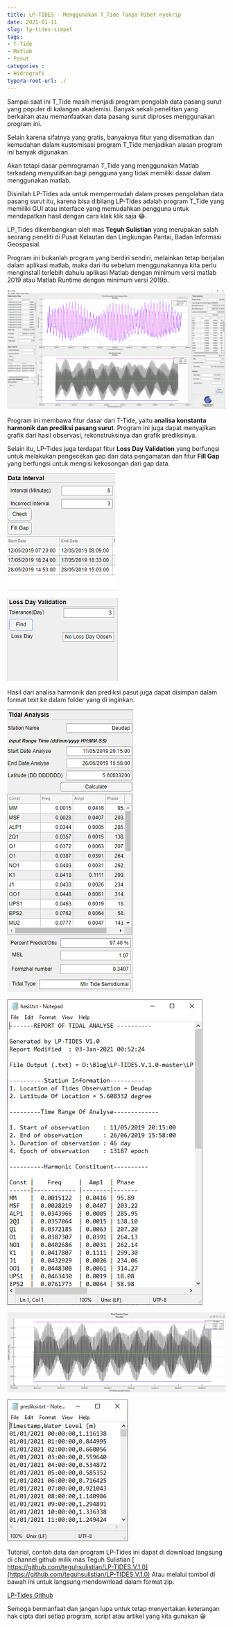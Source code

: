 ```yaml
---
title: LP-TIDES - Menggunakan T_Tide Tanpa Ribet nyekrip
date: 2021-01-11
slug: lp-tides-simpel
tags: 
- T-Tide
- Matlab
- Pasut
categories : 
- Hidrografi
typora-root-url: ./
---
```


Sampai saat ini T_Tide masih menjadi program pengolah data pasang  surut yang populer di kalangan akademisi. Banyak sekali penelitian yang  berkaitan atau memanfaatkan data pasang surut diproses menggunakan  program ini. 

Selain karena sifatnya yang gratis, banyaknya fitur yang disematkan  dan kemudahan dalam kustomisasi program T_Tide menjadikan alasan program ini banyak digunakan. 

Akan tetapi dasar pemrograman T_Tide yang menggunakan Matlab  terkadang menyulitkan bagi pengguna yang tidak memiliki dasar dalam  menggunakan matlab.

Disinilah LP-Tides ada untuk mempermudah dalam proses pengolahan data pasang surut itu, karena bisa dibilang LP-TIdes adalah program T_Tide  yang memiliki GUI atau interface yang memudahkan pengguna untuk  mendapatkan hasil dengan cara klak klik saja 😂.

LP_Tides dikembangkan oleh mas **Teguh Sulistian** yang merupakan salah seorang peneliti di Pusat Kelautan dan Lingkungan Pantai, Badan Informasi Geospasial.

Program ini bukanlah program yang berdiri sendiri, melainkan tetap  berjalan dalam aplikasi matlab, maka dari itu sebelum menggunakannya  kita perlu menginstall terlebih dahulu aplikasi Matlab dengan minimum  versi matlab 2019 atau Matlab Runtime dengan minimum versi 2019b.

![img](./1.jpg "Contoh tampilan program LP-Tides")

Program ini membawa fitur dasar dari T-Tide, yaitu **analisa konstanta harmonik dan prediksi pasang surut**. Program ini juga dapat menyajikan grafik dari hasil observasi, rekonstruksinya dan grafik prediksinya.

Selain itu, LP-Tides juga terdapat fitur **Loss Day Validation** yang berfungsi untuk melakukan pengecekan gap dari data pengamatan dan fitur **Fill Gap** yang berfungsi untuk mengisi kekosongan dari gap data.

![img](./2.jpg "Fitur Fill Gap")

![img](./3.jpg "Fitur Loss Day Validation")

Hasil dari analisa harmonik dan prediksi pasut juga dapat disimpan dalam format text ke dalam folder yang di inginkan.

![img](./4.jpg "Hasil analisa dalam tampilan LP-Tides")

![img](./5.jpg "Eksport hasil analisa dalam format text")

![img](./6.jpg "Contoh grafik prediksi")

![img](./7.jpg "Eksport hasil prediksi dalam format text")

Tutorial, contoh data dan program LP-Tides ini dapat di download langsung di channel github milik mas Teguh Sulistian
[ https://github.com/teguhsulistian/LP-TIDES.V.1.0](https://github.com/teguhsulistian/LP-TIDES.V.1.0)
Atau 
melalui tombol di bawah ini untuk langsung mendownload dalam format zip.

[LP-Tides Github](https://github.com/teguhsulistian/LP-TIDES.V.1.0/archive/master.zip)

Semoga bermanfaat dan jangan lupa untuk tetap menyertakan keterangan  hak cipta dari setiap program, script atau artikel yang kita gunakan 😀